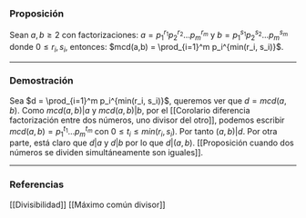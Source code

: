### Proposición

Sean $a,b \ge 2$ con factorizaciones: $a = p_1^{r_1} p_2^{r_2} \dots p_m^{r_m}$ y $b = p_1^{s_1} p_2^{s_2} \dots p_m^{s_m}$ donde $0 \le r_i, s_i$, entonces: $mcd(a,b) = \prod_{i=1}^m p_i^{min(r_i, s_i)}$.

---
### Demostración

Sea $d = \prod_{i=1}^m p_i^{min(r_i, s_i)}$, queremos ver que $d = mcd(a,b)$. Como $mcd(a,b) | a$ y $mcd(a,b) | b$, por el [[Corolario diferencia factorización entre dos números, uno divisor del otro]], podemos escribir $mcd(a,b) = p_1^{t_1} \dots p_m^{t_m}$ con $0\le t_i \le min(r_i, s_i)$. Por tanto $(a,b) | d$. Por otra parte, está claro que $d|a$ y $d|b$ por lo que $d|(a,b)$. [[Proposición cuando dos números se dividen simultáneamente son iguales]].

---
### Referencias

[[Divisibilidad]]
[[Máximo común divisor]]